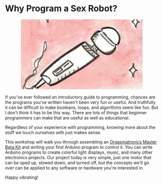 # Why Program a Sex Robot?
<center><img src="hi.png" width=400></center>

If you've ever followed an introductory guide to programming, chances are the programs you've written haven't been very fun or useful. And truthfully it can be difficult to make booleans, loops, and algorithms seem like fun. But I don't think it has to be this way. There are lots of things that beginner programmers can make that are useful as well as educational.

Regardless of your experience with programming, knowing more about the stuff we touch ourselves with just makes sense. 

This workshop will walk you through assembling an <a href="http://www.orgasmatronics.com/products/master-beta-kit">Orgasmatronics Master Beta Kit</a> and writing your first Arduino program to control it. You can write Arduino programs to create colorful light displays, music, and many other electronics projects. Our project today is very simple, just one motor that can be sped up, slowed down, and turned off, but the concepts we'll go over can be applied to any software or hardware you're interested in.

Happy vibrating!